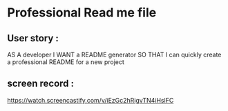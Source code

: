 # Professional Read me file

## User story : 
AS A developer
I WANT a README generator
SO THAT I can quickly create a professional README for a new project

## screen record :
https://watch.screencastify.com/v/iEzGc2hRigvTN4iHslFC
